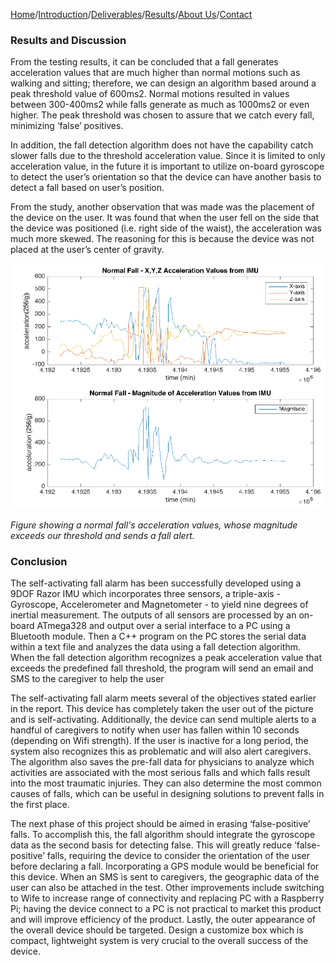 [Home](./index.md)/[Introduction](./introduction.md)/[Deliverables](./deliverables.md)/[Results](./results.md)/[About Us](./aboutus.md)/[Contact](contact.md)

### Results and Discussion

From the testing results, it can be concluded that a fall generates acceleration values that are much higher than normal motions such as walking and sitting; therefore, we can design an algorithm based around a peak threshold value of 600ms2. Normal motions resulted in values between 300-400ms2 while falls generate as much as 1000ms2 or even higher. The peak threshold was chosen to assure that we catch every fall, minimizing ‘false’ positives. 

In addition, the fall detection algorithm does not have the capability catch slower falls due to the threshold acceleration value. Since it is limited to only acceleration value, in the future it is important to utilize on-board gyroscope to detect the user’s orientation so that the device can have another basis to detect a fall based on user’s position. 

From the study, another observation that was made was the placement of the device on the user. It was found that when the user fell on the side that the device was positioned (i.e.  right side of the waist), the acceleration was much more skewed. The reasoning for this is because the device was not placed at the user’s center of gravity. 

![Fall_plot](./Fall_plot.PNG)

_Figure showing a normal fall's acceleration values, whose magnitude exceeds our threshold and sends a fall alert._


### Conclusion

The self-activating fall alarm has been successfully developed using a 9DOF Razor IMU which incorporates three sensors, a triple-axis - Gyroscope, Accelerometer and Magnetometer - to yield nine degrees of inertial measurement. The outputs of all sensors are processed by an on-board ATmega328 and output over a serial interface to a PC using a Bluetooth module. Then a C++ program on the PC stores the serial data within a text file and analyzes the data using a fall detection algorithm. When the fall detection algorithm recognizes a peak acceleration value that exceeds the predefined fall threshold, the program will send an email and SMS to the caregiver to help the user

The self-activating fall alarm meets several of the objectives stated earlier in the report. This device has completely taken the user out of the picture and is self-activating. Additionally, the device can send multiple alerts to a handful of caregivers to notify when user has fallen within 10 seconds (depending on Wifi strength). If the user is inactive for a long period, the system also recognizes this as problematic and will also alert caregivers. The algorithm also saves the pre-fall data for physicians to analyze which activities are associated with the most serious falls and which falls result into the most traumatic injuries. They can also determine the most common causes of falls, which can be useful in designing solutions to prevent falls in the first place.

The next phase of this project should be aimed in erasing ‘false-positive’ falls. To accomplish this, the fall algorithm should integrate the gyroscope data as the second basis for detecting false. This will greatly reduce ‘false-positive’ falls, requiring the device to consider the orientation of the user before declaring a fall. Incorporating a GPS module would be beneficial for this device. When an SMS is sent to caregivers, the geographic data of the user can also be attached in the test. Other improvements include switching to Wife to increase range of connectivity and replacing PC with a Raspberry Pi; having the device connect to a PC is not practical to market this product and will improve efficiency of the product. Lastly, the outer appearance of the overall device should be targeted. Design a customize box which is compact, lightweight system is very crucial to the overall success of the device. 


  

